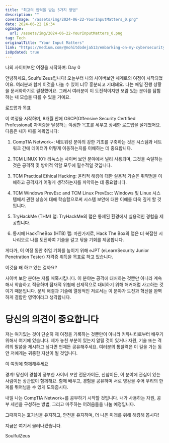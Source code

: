```yaml
---
title: "최고의 입력을 받는 5가지 방법"
description: ""
coverImage: "/assets/img/2024-06-22-YourInputMatters_0.png"
date: 2024-06-22 16:34
ogImage:
  url: /assets/img/2024-06-22-YourInputMatters_0.png
tag: Tech
originalTitle: "Your Input Matters"
link: "https://medium.com/@mohitdodeja513/embarking-on-my-cybersecurity-journey-day-0-8fc41d536970"
isUpdated: true
---
```


나의 사이버보안 여정을 시작하며: Day 0

안녕하세요, SoulfulZeus입니다! 오늘부터 나의 사이버보안 세계로의 여정이 시작되었어요. 여러분과 함께 이것을 나눌 수 있어 너무 흥분되고 기대돼요. 나는 매일 진행 상황을 문서화하기로 결정했어요. 그래서 여러분이 이 도전적이지만 보람 있는 분야를 탐험하는 내 모습을 따를 수 있을 거예요.

로드맵과 목표

이 여정을 시작하며, 8개월 안에 OSCP(Offensive Security Certified Professional) 자격증을 달성하는 야심찬 목표를 세우고 상세한 로드맵을 설계했어요. 다음은 내가 따를 계획입니다:

<div class="content-ad"></div>

1. CompTIA Network+: 네트워킹 분야의 강한 기초를 구축하는 것은 시스템과 네트워크 간에 데이터가 어떻게 이동하는지를 이해하는 데 중요합니다.

2. TCM LINUX 101: 리눅스는 사이버 보안 분야에서 널리 사용되며, 그것을 숙달하는 것은 공격적 및 방어적 역할 모두에 필수적일 것입니다.

3. TCM Practical Ethical Hacking: 윤리적 해킹에 대한 실용적 기술은 취약점을 이해하고 공격자가 어떻게 생각하는지를 파악하는 데 중요합니다.

4. TCM Windows PrevEsc and TCM Linux PrevEsc: Windows 및 Linux 시스템에서 권한 상승에 대해 학습함으로써 시스템 보안에 대한 이해를 더욱 깊게 할 것입니다.

<div class="content-ad"></div>

5. TryHackMe (THM) 랩: TryHackMe의 랩은 통제된 환경에서 실용적인 경험을 제공합니다.

6. 동시에 HackTheBox (HTB) 랩: 마찬가지로, Hack The Box의 랩은 더 복잡한 시나리오로 나를 도전하여 기술을 갈고 닦을 기회를 제공합니다.

게다가, 이 여정 동안 취업 기회를 높이기 위해 eJPT (eLearnSecurity Junior Penetration Tester) 자격증 취득을 목표로 하고 있습니다.

이것을 왜 하고 있는 걸까요?

<div class="content-ad"></div>

사이버 보안 분야는 저를 매혹시킵니다. 이 분야는 공격에 대처하는 것뿐만 아니라 계속해서 학습하고 적응하며 잠재적 위협에 선제적으로 대비하기 위해 해커처럼 사고하는 것이기 때문입니다. 문제 해결과 기술에 열정적인 저로서는 이 분야가 도전과 혁신을 완벽하게 결합한 영역이라고 생각합니다.

# 당신의 의견이 중요합니다

저는 여기있는 것이 단순히 제 여정을 기록하는 것뿐만이 아니라 커뮤니티로부터 배우기 위해서 여기에 있습니다. 제가 놓친 부분이 있는지 알릴 것이 있거나 자원, 기술 또는 격려의 말씀을 제시하고 싶다면 언제든 공유해주세요. 여러분의 통찰력은 이 길을 가는 동안 저에게는 귀중한 자산이 될 것입니다.

이 여정에 함께해주세요

<div class="content-ad"></div>

경계! 당신이 경험이 풍부한 사이버 보안 전문가이든, 신참이든, 이 분야에 관심이 있는 사람이든 상관없이 함께해요. 함께 배우고, 경험을 공유하며 서로 영감을 주어 우리의 한계를 뛰어넘을 수 있게 도와줍시다.

내일 나는 CompTIA Network+를 공부하기 시작할 것입니다. 내가 사용하는 자원, 공부 세션을 구성하는 방법, 그리고 마주하는 어려움들을 나눌 예정입니다.

그때까지는 호기심을 유지하고, 안전을 유지하며, 더 나은 미래를 위해 해킹해 봅시다!

지금은 여기서 물러나겠습니다.

<div class="content-ad"></div>

SoulfulZeus
